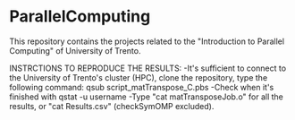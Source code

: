 # ParallelComputing
This repository contains the projects related to the "Introduction to Parallel Computing" of University of Trento.

INSTRCTIONS TO REPRODUCE THE RESULTS:
-It's sufficient to connect to the University of Trento's cluster (HPC), clone the repository, type the following command: qsub script_matTranspose_C.pbs
-Check when it's finished with qstat -u username
-Type "cat matTransposeJob.o" for all the results, or "cat Results.csv" (checkSymOMP excluded).

